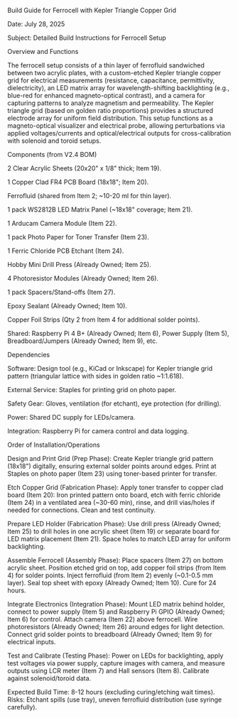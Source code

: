 Build Guide for Ferrocell with Kepler Triangle Copper Grid



Date: July 28, 2025



Subject: Detailed Build Instructions for Ferrocell Setup



Overview and Functions

The ferrocell setup consists of a thin layer of ferrofluid sandwiched between two acrylic plates, with a custom-etched Kepler triangle copper grid for electrical measurements (resistance, capacitance, permittivity, dielectricity), an LED matrix array for wavelength-shifting backlighting (e.g., blue-red for enhanced magneto-optical contrast), and a camera for capturing patterns to analyze magnetism and permeability. The Kepler triangle grid (based on golden ratio proportions) provides a structured electrode array for uniform field distribution. This setup functions as a magneto-optical visualizer and electrical probe, allowing perturbations via applied voltages/currents and optical/electrical outputs for cross-calibration with solenoid and toroid setups.



Components (from V2.4 BOM)

2 Clear Acrylic Sheets (20x20" x 1/8" thick; Item 19).

1 Copper Clad FR4 PCB Board (18x18"; Item 20).

Ferrofluid (shared from Item 2; ~10-20 ml for thin layer).

1 pack WS2812B LED Matrix Panel (~18x18" coverage; Item 21).

1 Arducam Camera Module (Item 22).

1 pack Photo Paper for Toner Transfer (Item 23).

1 Ferric Chloride PCB Etchant (Item 24).

Hobby Mini Drill Press (Already Owned; Item 25).

4 Photoresistor Modules (Already Owned; Item 26).

1 pack Spacers/Stand-offs (Item 27).

Epoxy Sealant (Already Owned; Item 10).

Copper Foil Strips (Qty 2 from Item 4 for additional solder points).

Shared: Raspberry Pi 4 B+ (Already Owned; Item 6), Power Supply (Item 5), Breadboard/Jumpers (Already Owned; Item 9), etc.

Dependencies

Software: Design tool (e.g., KiCad or Inkscape) for Kepler triangle grid pattern (triangular lattice with sides in golden ratio ~1:1.618).

External Service: Staples for printing grid on photo paper.

Safety Gear: Gloves, ventilation (for etchant), eye protection (for drilling).

Power: Shared DC supply for LEDs/camera.

Integration: Raspberry Pi for camera control and data logging.

Order of Installation/Operations

Design and Print Grid (Prep Phase): Create Kepler triangle grid pattern (18x18") digitally, ensuring external solder points around edges. Print at Staples on photo paper (Item 23) using toner-based printer for transfer.

Etch Copper Grid (Fabrication Phase): Apply toner transfer to copper clad board (Item 20): Iron printed pattern onto board, etch with ferric chloride (Item 24) in a ventilated area (~30-60 min), rinse, and drill vias/holes if needed for connections. Clean and test continuity.

Prepare LED Holder (Fabrication Phase): Use drill press (Already Owned; Item 25) to drill holes in one acrylic sheet (Item 19) or separate board for LED matrix placement (Item 21). Space holes to match LED array for uniform backlighting.

Assemble Ferrocell (Assembly Phase): Place spacers (Item 27) on bottom acrylic sheet. Position etched grid on top, add copper foil strips (from Item 4) for solder points. Inject ferrofluid (from Item 2) evenly (~0.1-0.5 mm layer). Seal top sheet with epoxy (Already Owned; Item 10). Cure for 24 hours.

Integrate Electronics (Integration Phase): Mount LED matrix behind holder, connect to power supply (Item 5) and Raspberry Pi GPIO (Already Owned; Item 6) for control. Attach camera (Item 22) above ferrocell. Wire photoresistors (Already Owned; Item 26) around edges for light detection. Connect grid solder points to breadboard (Already Owned; Item 9) for electrical inputs.

Test and Calibrate (Testing Phase): Power on LEDs for backlighting, apply test voltages via power supply, capture images with camera, and measure outputs using LCR meter (Item 7) and Hall sensors (Item 8). Calibrate against solenoid/toroid data.

Expected Build Time: 8-12 hours (excluding curing/etching wait times). Risks: Etchant spills (use tray), uneven ferrofluid distribution (use syringe carefully).

